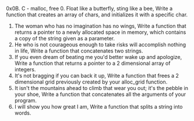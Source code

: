 0x0B. C - malloc, free
0. Float like a butterfly, sting like a bee, Write a function that creates an array of chars, and initializes it with a specific char.
1. The woman who has no imagination has no wings, Write a function that returns a pointer to a newly allocated space in memory, which contains a copy of the string given as a parameter.
2. He who is not courageous enough to take risks will accomplish nothing in life, Write a function that concatenates two strings.
3. If you even dream of beating me you'd better wake up and apologize, Write a function that returns a pointer to a 2 dimensional array of integers.
4. It's not bragging if you can back it up, Write a function that frees a 2 dimensional grid previously created by your alloc_grid function.
5. It isn't the mountains ahead to climb that wear you out; it's the pebble in your shoe, Write a function that concatenates all the arguments of your program.
6. I will show you how great I am, Write a function that splits a string into words.
